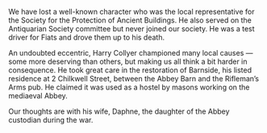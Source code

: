 We have lost a well-known character who was the local representative for
the Society for the Protection of Ancient Buildings. He also served on
the Antiquarian Society committee but never joined our society. He was a
test driver for Fiats and drove them up to his death.

An undoubted eccentric, Harry Collyer championed many local causes —
some more deserving than others, but making us all think a bit harder in
consequence. He took great care in the restoration of Barnside, his
listed residence at 2 Chilkwell Street, between the Abbey Barn and the
Rifleman’s Arms pub. He claimed it was used as a hostel by masons
working on the mediaeval Abbey.

Our thoughts are with his wife, Daphne, the daughter of the Abbey
custodian during the war.
